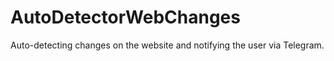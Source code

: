 # AutoDetectorWebChanges
Auto-detecting changes on the website and notifying the user via Telegram.
